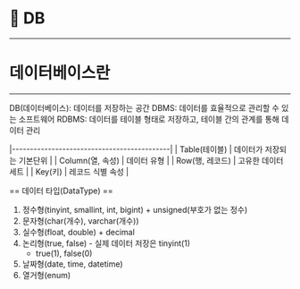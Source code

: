 # 📌 DB
---
# 데이터베이스란
---
DB(데이터베이스): 데이터를 저장하는 공간
DBMS: 데이터를 효율적으로 관리할 수 있는 소프트웨어
RDBMS: 데이터를 테이블 형태로 저장하고, 테이블 간의 관계를 통해 데이터 관리

|--------------------------------------------|
| Table(테이블)   | 데이터가 저장되는 기본단위 |
| Column(열, 속성) | 데이터 유형   |
| Row(행, 레코드)  | 고유한 데이터 세트  |
| Key(키)   | 레코드 식별 속성  |

 == 데이터 타입(DataType) ==
1. 정수형(tinyint, smallint, int, bigint) + unsigned(부호가 없는 정수)
2. 문자형(char(개수), varchar(개수))
3. 실수형(float, double) + decimal
4. 논리형(true, false)
		- 실제 데이터 저장은 tinyint(1)
    - true(1), false(0)
5. 날짜형(date, time, datetime)
6. 열거형(enum)
